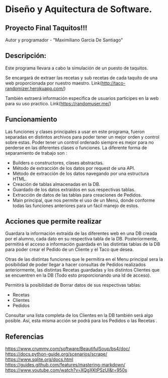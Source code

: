 # Diseño y Aquitectura de Software.

## Proyecto Final Taquitos!!!

Autor y programador - "Maximiliano García De Santiago"

## Descripción:

Este programa llevara a cabo la simulación de un puesto de taquitos.

Se encargará de extraer las recetas y sub recetas de cada taquito de una web
proporcionada por nuestro maestro. Link(http://taco-randomizer.herokuapp.com/)

También extraerá información especifica de usuarios participes en la web para su
uso practico. Link(https://randomuser.me/)

## Funcionamiento

Las funciones y clases principales a usar en este programa, fueron separadas
en distintos archivos para poder tener un mejor orden y control sobre estas.
Poder tener un control ordenado siempre es mejor para no perderse en las
diferentes clases o funciones.
La diferente forma de separamiento de trabajo son :
- Builders o constructores, clases abstractas.
- Método de extracción de los datos por request de una API.
- Método de extracción de los datos navegando por una estructura HTML.
- Creación de tablas almacenadas en la DB.
- Guardado de los datos extraídos en sus respectivas tablas.
- Extracción de datos de las tablas para creaciones de Pedidos.
- Main principal, que nos permite el uso de un Menú, donde conforme
  todas las funciones anteriores para un fácil manejo de estos.



## Acciones que permite realizar

Guardara la información extraída de las diferentes web en una DB creada
por el alumno, cada dato en su respectiva tabla de la DB.
Posteriormente, permitirá el acceso a información guardada en las distintas
tablas de la DB para poder crear el Pedido de un Cliente y el Taco que desea.

Otras de las distintas funciones que le permitira en el Menu principal sera la posibilidad
de poder llegar a hacer consultas de Pedidos realizados anteriormente, las distintas
Recetas guardadas y los distintos Clientes que se encuentren en la DB
(Todo esto proporcionando una Id de acceso).

Permitirá la posibilidad de Borrar datos de sus respectivas tablas:
- Recetas
- Clientes
- Pedidos

Consultar una lista completa de los Clientes en la DB también será algo posible.
Así, esta misma acción se podrá para los Pedidos o las Recetas .

## Referencias

https://www.crummy.com/software/BeautifulSoup/bs4/doc/
https://docs.python-guide.org/scenarios/scrape/
https://www.sqlite.org/docs.html
https://guides.github.com/features/mastering-markdown/
https://www.youtube.com/watch?v=XQgXKtPSzUI&t=950s
